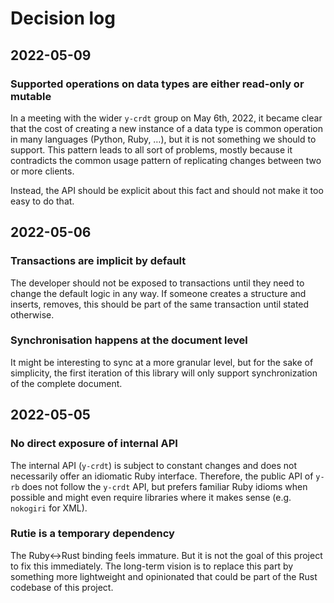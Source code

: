 # Decision log

## 2022-05-09

### Supported operations on data types are either read-only or mutable

In a meeting with the wider `y-crdt` group on May 6th, 2022, it became clear
that the cost of creating a new instance of a data type is common operation in
many languages (Python, Ruby, …), but it is not something we should to support.
This pattern leads to all sort of problems, mostly because it contradicts the
common usage pattern of replicating changes between two or more clients.

Instead, the API should be explicit about this fact and should not make it too
easy to do that.

## 2022-05-06

### Transactions are implicit by default

The developer should not be exposed to transactions until they need to
change the default logic in any way. If someone creates a structure and inserts,
removes, this should be part of the same transaction until stated otherwise.

### Synchronisation happens at the document level

It might be interesting to sync at a more granular level, but for the sake of
simplicity, the first iteration of this library will only support
synchronization of the complete document.

## 2022-05-05

### No direct exposure of internal API

The internal API (`y-crdt`) is subject to constant changes and does not
necessarily offer an idiomatic Ruby interface. Therefore, the public API of
`y-rb` does not follow the `y-crdt` API, but prefers familiar Ruby idioms when
possible and might even require libraries where it makes sense (e.g. `nokogiri` for XML).

### Rutie is a temporary dependency

The Ruby<->Rust binding feels immature. But it is not the goal of this project
to fix this immediately. The long-term vision is to replace this part by
something more lightweight and opinionated that could be part of the Rust
codebase of this project.
